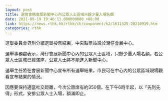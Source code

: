 ```yaml
---
layout: post
title: 選管會稱會展新聞中心內公眾人士區域只餘少量入場名額
date: 2021-09-19 19:46:11.000000000 +08:00
link: https://news.rthk.hk/rthk/ch/component/k2/1611325-20210919.htm
categories: rthk
---
```


選舉委員會界別分組選舉投票結束，中央點票站設於灣仔會展中心。

選舉事務處表示，灣仔會展新聞中心內的公眾人士區域，只餘少量入場名額。若公眾人士區域已經滿座，公眾人士將不能進入新聞中心。

選舉主任將在會展新聞中心宣布所有選舉結果，市民可在中心內的公眾區域現場觀看宣布結果的情況。 

因應要保持適當社交距離，今次公眾席有約350個，在下午6時半起，以「先到先得」形式，安排公眾人士入場，額滿即止。
